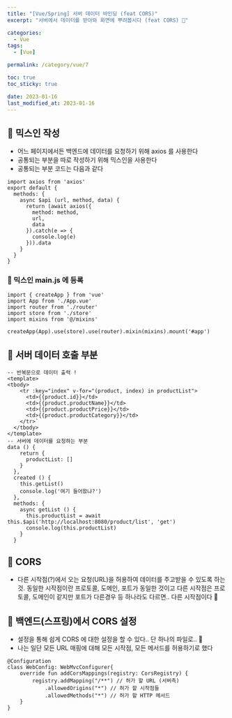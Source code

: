 ```yaml
---
title: "[Vue/Spring] 서버 데이터 바인딩 (feat CORS)"
excerpt: "서버에서 데이터를 받아와 화면에 뿌려봅시다 (feat CORS) 🐶"

categories:
  - Vue
tags:
  - [Vue]

permalink: /category/vue/7

toc: true
toc_sticky: true

date: 2023-01-16
last_modified_at: 2023-01-16
---
```

## 🦥 믹스인 작성
- 어느 페이지에서든 백엔드에 데이터를 요청하기 위해 axios 를 사용한다
- 공통되는 부분을 따로 작성하기 위해 믹스인을 사용한다
- 공통되는 부분 코드는 다음과 같다

```
import axios from 'axios'
export default {
  methods: {
    async $api (url, method, data) {
      return (await axios({
        method: method,
        url,
        data
      }).catch(e => {
        console.log(e)
      })).data
    }
  }
}
```

### 🌿 믹스인 main.js 에 등록

```
import { createApp } from 'vue'
import App from './App.vue'
import router from './router'
import store from './store'
import mixins from '@/mixins'

createApp(App).use(store).use(router).mixin(mixins).mount('#app')
```

## 🦥 서버 데이터 호출 부분

```
-- 반복문으로 데이터 출력 ! 
<template>
<tbody>
    <tr :key="index" v-for="(product, index) in productList">
      <td>{{product.id}}</td>
      <td>{{product.productName}}</td>
      <td>{{product.productPrice}}</td>
      <td>{{product.productCategory}}</td>
    </tr>`
  </tbody>
</template>
-- 서버에 데이터를 요청하는 부분
data () {
    return {
      productList: []
    }
  },
  created () {
    this.getList()
    console.log('여기 들어왔냐?')
  },
  methods: {
    async getList () {
      this.productList = await this.$api('http://localhost:8080/product/list', 'get')
      console.log(this.productList)
    }
  }
```

## 🦥 CORS
  - 다른 시작점(?)에서 오는 요청(URL)을 허용하여 데이터를 주고받을 수 있도록 하는 것. 동일한 시작점이란 프로토콜, 도메인, 포트가 동일한 것이고 다른 시작점은 프로토콜, 도메인이 같지만 포트가 다른경우 등 하나라도 다르면.. 다른 시작점이다 🙂

## 🦥 백엔드(스프링)에서 CORS 설정
- 설정을 통해 쉽게 CORS 에 대한 설정을 할 수 있다.. 단 하나의 파일로.. 👊
- 나는 일단 모든 URL 매핑에 대해 모든 시작점, 모든 메서드를 허용하기로 했다
```
@Configuration
class WebConfig: WebMvcConfigurer{
    override fun addCorsMappings(registry: CorsRegistry) {
        registry.addMapping("/**") // 허가 할 URL (서버측)
            .allowedOrigins("*") // 허가 할 시작점들
            .allowedMethods("*") // 허가 할 HTTP 메서드 
    }
}
```
